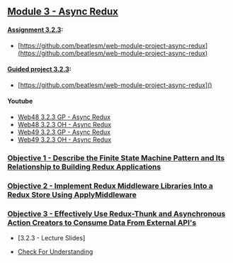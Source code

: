 ## [Module 3 - Async Redux](./Objects/Object_1.md)

#### [Assignment 3.2.3](./Assign323/README.md):

-   [https://github.com/beatlesm/web-module-project-async-redux](https://github.com/beatlesm/web-module-project-async-redux)
   
#### [Guided project 3.2.3](./Guided323):

-   [https://github.com/beatlesm/web-module-project-async-redux]()

####    Youtube

-  [Web48 3.2.3 GP - Async Redux]()
-  [Web48 3.2.3 OH - Async Redux]()
-  [Web49 3.2.3 GP - Async Redux]()
-  [Web49 3.2.3 OH - Async Redux]()

### [Objective 1 - Describe the Finite State Machine Pattern and Its Relationship to Building Redux Applications](./Objects/Object_1.md)

### [Objective 2 - Implement Redux Middleware Libraries Into a Redux Store Using ApplyMiddleware](./Objects/Object_2.md)

### [Objective 3 - Effectively Use Redux-Thunk and Asynchronous Action Creators to Consume Data From External API's](./Objects/Object_3.md)

-   [3.2.3 - Lecture Slides]

-   [Check For Understanding](./Objects/Understanding.md)
